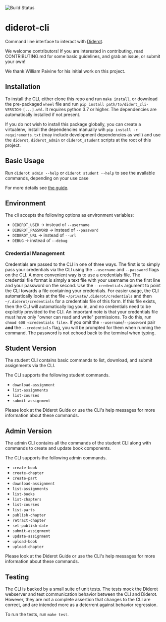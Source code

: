 ![Build Status](https://codebuild.us-east-1.amazonaws.com/badges?uuid=eyJlbmNyeXB0ZWREYXRhIjoiZ2NjRndxM3AybjBlRXYvWDdrOWFxTVIrMkkxa3NTRmkrb3VhUVF1eS9tT3E5VEJOVHhST0lHcWcraE9MTkFNNGNNODI0YUFCaXdkYVFnQmx1UDFPb2FzPSIsIml2UGFyYW1ldGVyU3BlYyI6Ilg4emtuM3V0bG5WVDBDMTMiLCJtYXRlcmlhbFNldFNlcmlhbCI6MX0%3D&branch=master)

# diderot-cli

Command line interface to interact with [Diderot](http://www.diderot.one).

We welcome contributors! If you are interested in contributing, read CONTRIBUTING.md for some basic guidelines, and grab an issue, or submit your own! 

We thank William Paivine for his initial work on this project.

## Installation

To install the CLI, either clone this repo and run `make install`, or download the pre-packaged `wheel` file and run `pip install path/to/didert_cli-VERSION-[...].whl`. It requires python 3.7 or higher.
The dependencies are automatically installed if not present.

If you do not wish to install this package globally, you can create a virtualenv, install the dependencies manually wih `pip install -r requirements.txt` (may include development dependencies as well) and use the `diderot`, `diderot_admin` or `diderot_student` scripts at the root of this project.

## Basic Usage

Run `diderot admin --help` or `diderot student --help` to see the available commands, depending on your use case

For more details see [the guide](https://www.diderot.one/course/15/chapters/736/).

## Environment

The cli accepts the following options as environment variables:

* `DIDEROT_USER` -> instead of `--username`
* `DIDEROT_PASSWORD` -> instead of `--password`
* `DIDEROT_URL` -> instead of `--url`
* `DEBUG` -> instead of `--debug`

### Credential Management

Credentials are passed to the CLI in one of three ways.
The first is to simply pass your credentials via the CLI using the `--username` and `--password` flags on the CLI.
A more convenient way is to use a credentials file. The credential file format is simply a text file with your username on the first line and your password on the second. Use the `--credentials` argument to point the CLI towards a file containing your credentials. For easier usage, the CLI automatically looks at the file `~/private/.diderot/credentials` and then `~/.diderot/credentials` for a credentials file of this form. If this file exists, then the CLI will automatically log you in, and no credentials need to be explicitly provided to the CLI. An important note is that your credentials file must have only "owner can read and write" permissions. To do this, run `chmod 600 <credentials file>`.
If you omit the `--username`/`--password` pair **and** the `--credentials` flag, you will be prompted for them when running the command. The password is not echoed back to the terminal when typing.

## Student Version

The student CLI contains basic commands to list, download, and submit assignments via the CLI.

The CLI supports the following student commands.

* `download-assignment`
* `list-assignments`
* `list-courses`
* `submit-assignment`

Please look at the Diderot Guide or use the CLI's help messages for more information about these commands.

## Admin Version

The admin CLI contains all the commands of the student CLI along with commands to create and update book components.

The CLI supports the following admin commands.

* `create-book`
* `create-chapter`
* `create-part`
* `download-assignment`
* `list-assignments`
* `list-books`
* `list-chapters`
* `list-courses`
* `list-parts`
* `publish-chapter`
* `retract-chapter`
* `set-publish-date`
* `submit-assignment`
* `update-assignment`
* `upload-book`
* `upload-chapter`

Please look at the Diderot Guide or use the CLI's help messages for more information about these commands.

## Testing

The CLI is backed by a small suite of unit tests. The tests mock the Diderot webserver and test communication behavior between the CLI and Diderot. However, they are not a complete assertion that changes to the CLI are correct, and are intended more as a deterrent against behavior regression.

To run the tests, run `make test`.

